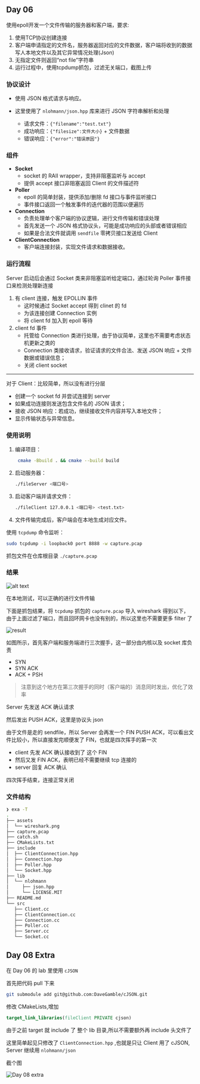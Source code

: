 ## Day 06

使用epoll开发一个文件传输的服务器和客户端，要求:

1. 使用TCP协议创建连接
2. 客户端申请指定的文件名，服务器返回对应的文件数据，客户端将收到的数据写人本地文件以及其它异常情况处理(Json)
3. 无指定文件则返回“not file”字符串
4. 运行过程中，使用tcpdump抓包，过滤无关端口，截图上传

### 协议设计

- 使用 JSON 格式请求与响应。
- 这里使用了 `nlohmann/json.hpp` 库来进行 JSON 字符串解析和处理

  * 请求文件：`{"filename":"test.txt"}`
  * 成功响应：`{"filesize":文件大小}` + 文件数据
  * 错误响应：`{"error":"错误原因"}`

### 组件

* **Socket**
    - socket 的 RAII wrapper，支持非阻塞监听与 accept
    - 提供 accept 接口非阻塞返回 Client 的文件描述符
* **Poller**
    - epoll 的简单封装，提供添加/删除 fd 接口与事件监听接口
    - 事件接口返回一个触发事件的迭代器的范围以便遍历
* **Connection**
    - 负责处理单个客户端的协议逻辑，进行文件传输和错误处理
    - 首先发送一个 JSON 格式协议头，可能是成功响应的头部或者错误相应
    - 如果是合法文件就调用 `sendfile` 零拷贝接口发送给 Client
* **ClientConnection**
    - 客户端连接封装，实现文件请求和数据接收。

### 运行流程

Server 启动后会通过 Socket 类来非阻塞监听给定端口，通过轮询 Poller 事件接口来检测处理新连接

1. 有 client 连接，触发 EPOLLIN 事件
    - 这时候通过 Socket accept 得到 clinet 的 fd
    - 为该连接创建 Connection 实例
    - 将 client fd 加入到 epoll 等待
2. client fd 事件
    - 托管给 Connection 类进行处理，由于协议简单，这里也不需要考虑状态机更新之类的
    - Connection 类接收请求，验证请求的文件合法、发送 JSON 响应 + 文件数据或错误信息；
    - 关闭 client socket

___

对于 Client：比较简单，所以没有进行分层

- 创建一个 socket fd 并尝试连接到 server
- 如果成功连接则发送包含文件名的 JSON 请求；
- 接收 JSON 响应：若成功，继续接收文件内容并写入本地文件；
- 显示传输状态与异常信息。

### 使用说明

1. 编译项目：

   ```bash
    cmake -Bbuild . && cmake --build build
   ```

2. 启动服务器：

   ```bash
   ./fileServer <端口号>
   ```

3. 启动客户端并请求文件：

   ```bash
   ./fileClient 127.0.0.1 <端口号> <test.txt>
   ```

4. 文件传输完成后，客户端会在本地生成对应文件。

使用 `tcpdump` 命令监听：

```bash
sudo tcpdump -i loopback0 port 8888 -w capture.pcap
```

抓包文件在仓库根目录 `./capture.pcap`

### 结果

![alt text](assets/fileSender.png)

在本地测试，可以正确的进行文件传输

下面是抓包结果，将 `tcpdump` 抓包的 `capture.pcap` 导入 wireshark 得到以下，由于上面过滤了端口，而且回环网卡也没有别的，所以这里也不需要更多 filter 了

![result](assets/wireshark.png)

如图所示，首先客户端和服务端进行三次握手，这一部分由内核以及 socket 库负责

- SYN
- SYN ACK
- ACK + PSH

> 注意到这个地方在第三次握手的同时（客户端的）消息同时发出，优化了效率

Server 先发送 ACK 确认请求

然后发出 PUSH ACK，这里是协议头 json

由于文件是走的 sendfile，所以 Server 会再发一个 FIN PUSH ACK，可以看出文件比较小，所以直接发完顺便发了 FIN，也就是四次挥手的第一次

- client 先发 ACK 确认接收到了 这个 FIN
- 然后又发 FIN ACK，表明已经不需要继续 tcp 连接的
- server 回复 ACK 确认

四次挥手结束，连接正常关闭

### 文件结构


```bash
❯ exa -T
.
├── assets
│  └── wireshark.png
├── capture.pcap
├── catch.sh
├── CMakeLists.txt
├── include
│  ├── ClientConnection.hpp
│  ├── Connection.hpp
│  ├── Poller.hpp
│  └── Socket.hpp
├── lib
│  └── nlohmann
│     ├── json.hpp
│     └── LICENSE.MIT
├── README.md
└── src
   ├── Client.cc
   ├── ClientConnection.cc
   ├── Connection.cc
   ├── Poller.cc
   ├── Server.cc
   └── Socket.cc
```

## Day 08 Extra

在 Day 06 的 lab 里使用 `cJSON`

首先把代码 pull 下来

```BASH
git submodule add git@github.com:DaveGamble/cJSON.git
```

修改 CMakeLists,增加 

```CMake
target_link_libraries(fileClient PRIVATE cjson)
```

由于之前 target 就 include 了 整个 lib 目录,所以不需要额外再 include 头文件了

这里简单起见只修改了 `ClientConnection.hpp` ,也就是只让 Client 用了 cJSON, Server 继续用 `nlohmann/json`

截个图

![Day 08 extra](assets/extra.png)

